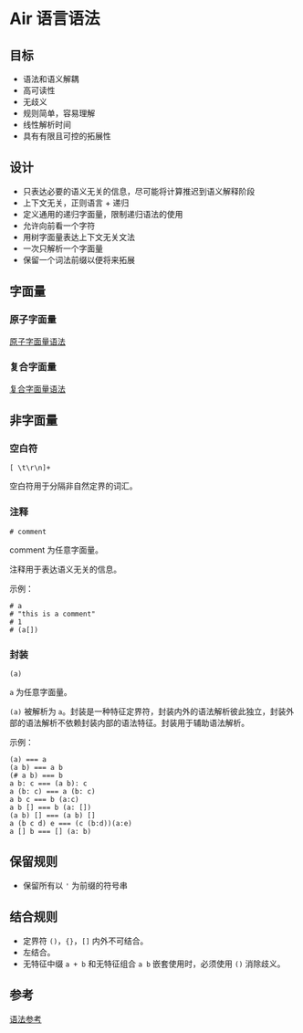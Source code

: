 # Air 语言语法

## 目标

- 语法和语义解耦
- 高可读性
- 无歧义
- 规则简单，容易理解
- 线性解析时间
- 具有有限且可控的拓展性

## 设计

- 只表达必要的语义无关的信息，尽可能将计算推迟到语义解释阶段
- 上下文无关，正则语言 + 递归
- 定义通用的递归字面量，限制递归语法的使用
- 允许向前看一个字符
- 用树字面量表达上下文无关文法
- 一次只解析一个字面量
- 保留一个词法前缀以便将来拓展

## 字面量

### 原子字面量

[原子字面量语法](原子字面量语法.md)

### 复合字面量

[复合字面量语法](复合字面量语法.md)

## 非字面量

### 空白符

`[ \t\r\n]+`

空白符用于分隔非自然定界的词汇。

### 注释

`# comment`

comment 为任意字面量。

注释用于表达语义无关的信息。

示例：

```air
# a
# "this is a comment"
# 1
# (a[])
```

### 封装

`(a)`

‌`a‌` 为任意字面量。

`(a)` 被解析为 `a`。封装是一种特征定界符，封装内外的语法解析彼此独立，封装外部的语法解析不依赖封装内部的语法特征。封装用于辅助语法解析。

示例：

```air
(a) === a
(a b) === a b
(# a b) === b
a b: c === (a b): c
a (b: c) === a (b: c)
a b c === b (a:c)
a b [] === b (a: [])
(a b) [] === (a b) []
a (b c d) e === (c (b:d))(a:e)
a [] b === [] (a: b)
```

## 保留规则

- 保留所有以 `'` 为前缀的符号串

## 结合规则

- 定界符 `()`，`{}`，`[]` 内外不可结合。
- 左结合。
- 无特征中缀 `a + b` 和无特征组合 `a b` 嵌套使用时，必须使用 `()` 消除歧义。

## 参考

[语法参考](语法参考.md)

